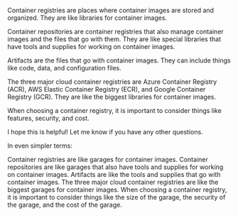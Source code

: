 Container registries are places where container images are stored and organized. They are like libraries for container images.

Container repositories are container registries that also manage container images and the files that go with them. They are like special libraries that have tools and supplies for working on container images.

Artifacts are the files that go with container images. They can include things like code, data, and configuration files.

The three major cloud container registries are Azure Container Registry (ACR), AWS Elastic Container Registry (ECR), and Google Container Registry (GCR). They are like the biggest libraries for container images.

When choosing a container registry, it is important to consider things like features, security, and cost.

I hope this is helpful! Let me know if you have any other questions.

In even simpler terms:

Container registries are like garages for container images.
Container repositories are like garages that also have tools and supplies for working on container images.
Artifacts are like the tools and supplies that go with container images.
The three major cloud container registries are like the biggest garages for container images.
When choosing a container registry, it is important to consider things like the size of the garage, the security of the garage, and the cost of the garage.

